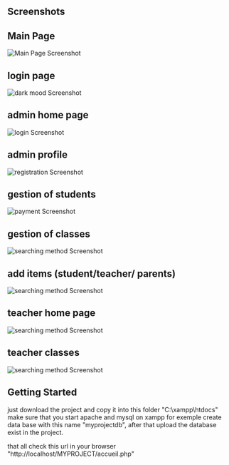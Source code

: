 ## Screenshots
## Main Page
![Main Page Screenshot](https://github.com/abdessamadmekkaoui/ENSkech-School-Management-System/blob/main/accuil.jpeg)
## login page
![dark mood Screenshot](https://github.com/abdessamadmekkaoui/ENSkech-School-Management-System/blob/main/login.jpeg)
## admin home page
![login Screenshot](https://github.com/abdessamadmekkaoui/ENSkech-School-Management-System/blob/main/admin.jpeg)
## admin profile 
![registration Screenshot](https://github.com/abdessamadmekkaoui/ENSkech-School-Management-System/blob/main/adminpr.jpeg)
## gestion of students
![payment Screenshot](https://github.com/abdessamadmekkaoui/ENSkech-School-Management-System/blob/main/adstudents.jpeg)
## gestion of classes 
![searching method Screenshot](https://github.com/abdessamadmekkaoui/ENSkech-School-Management-System/blob/main/admincla.jpeg)
## add items (student/teacher/ parents)
![searching method Screenshot](https://github.com/abdessamadmekkaoui/ENSkech-School-Management-System/blob/main/adminadd.jpeg)
## teacher home page 
![searching method Screenshot](https://github.com/abdessamadmekkaoui/ENSkech-School-Management-System/blob/main/teacher.jpeg)
## teacher classes 
![searching method Screenshot](https://github.com/abdessamadmekkaoui/ENSkech-School-Management-System/blob/main/teachercla.jpeg)

## Getting Started

just download the project and copy it into this folder "C:\xampp\htdocs" 
make sure that you start apache and mysql on xampp for exemple 
create data base with this name "myprojectdb", after that upload the database exist in the project.

that all check this url in your browser "http://localhost/MYPROJECT/accueil.php"
